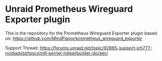 # Unraid Prometheus Wireguard Exporter plugin

This is the repository for the Prometheus Wireguard Exporter plugin based on: https://github.com/MindFlavor/prometheus_wireguard_exporter

Support Thread: https://forums.unraid.net/topic/92865-support-ich777-nvidiadvbzfsiscsimft-kernel-helperbuilder-docker/